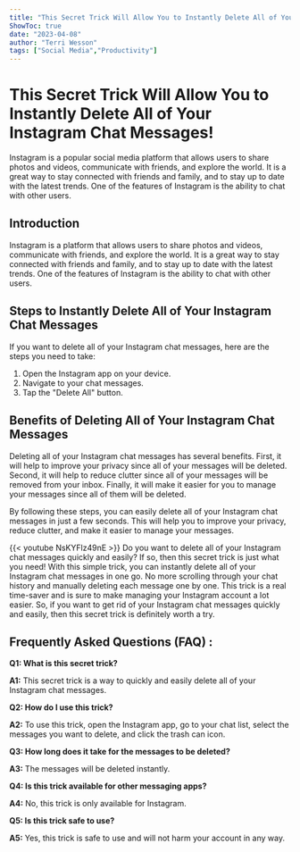```yaml
---
title: "This Secret Trick Will Allow You to Instantly Delete All of Your Instagram Chat Messages!"
ShowToc: true 
date: "2023-04-08"
author: "Terri Wesson" 
tags: ["Social Media","Productivity"]
---
```

# This Secret Trick Will Allow You to Instantly Delete All of Your Instagram Chat Messages!
Instagram is a popular social media platform that allows users to share photos and videos, communicate with friends, and explore the world. It is a great way to stay connected with friends and family, and to stay up to date with the latest trends. One of the features of Instagram is the ability to chat with other users. 

## Introduction 
Instagram is a platform that allows users to share photos and videos, communicate with friends, and explore the world. It is a great way to stay connected with friends and family, and to stay up to date with the latest trends. One of the features of Instagram is the ability to chat with other users. 

## Steps to Instantly Delete All of Your Instagram Chat Messages 
If you want to delete all of your Instagram chat messages, here are the steps you need to take: 

1. Open the Instagram app on your device. 
2. Navigate to your chat messages. 
3. Tap the "Delete All" button. 

## Benefits of Deleting All of Your Instagram Chat Messages 
Deleting all of your Instagram chat messages has several benefits. First, it will help to improve your privacy since all of your messages will be deleted. Second, it will help to reduce clutter since all of your messages will be removed from your inbox. Finally, it will make it easier for you to manage your messages since all of them will be deleted. 

By following these steps, you can easily delete all of your Instagram chat messages in just a few seconds. This will help you to improve your privacy, reduce clutter, and make it easier to manage your messages.

{{< youtube NsKYFlz49nE >}} 
Do you want to delete all of your Instagram chat messages quickly and easily? If so, then this secret trick is just what you need! With this simple trick, you can instantly delete all of your Instagram chat messages in one go. No more scrolling through your chat history and manually deleting each message one by one. This trick is a real time-saver and is sure to make managing your Instagram account a lot easier. So, if you want to get rid of your Instagram chat messages quickly and easily, then this secret trick is definitely worth a try.

## Frequently Asked Questions (FAQ) :
**Q1: What is this secret trick?**

**A1:** This secret trick is a way to quickly and easily delete all of your Instagram chat messages.

**Q2: How do I use this trick?**

**A2:** To use this trick, open the Instagram app, go to your chat list, select the messages you want to delete, and click the trash can icon.

**Q3: How long does it take for the messages to be deleted?**

**A3:** The messages will be deleted instantly.

**Q4: Is this trick available for other messaging apps?**

**A4:** No, this trick is only available for Instagram.

**Q5: Is this trick safe to use?**

**A5:** Yes, this trick is safe to use and will not harm your account in any way.


